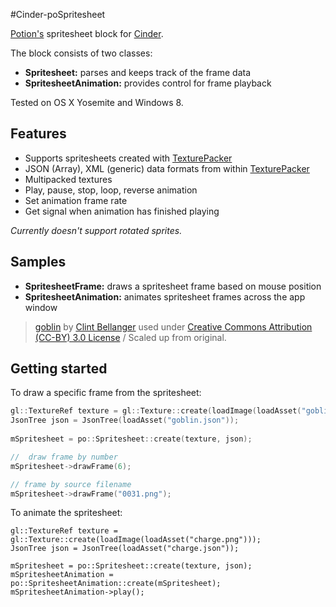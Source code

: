 #Cinder-poSpritesheet

[Potion's](http://www.potiondesign.com) spritesheet block for [Cinder](http://libcinder.org).

The block consists of two classes:

- **Spritesheet:** parses and keeps track of the frame data
- **SpritesheetAnimation:** provides control for frame playback

Tested on OS X Yosemite and Windows 8.

## Features 
- Supports spritesheets created with [TexturePacker](https://www.codeandweb.com/texturepacker)
- JSON (Array), XML (generic) data formats from within [TexturePacker](https://www.codeandweb.com/texturepacker)
- Multipacked textures
- Play, pause, stop, loop, reverse animation
- Set animation frame rate
- Get signal when animation has finished playing

*Currently doesn't support rotated sprites.*

## Samples
- **SpritesheetFrame:** draws a spritesheet frame based on mouse position
- **SpritesheetAnimation:** animates spritesheet frames across the app window

> [goblin](http://opengameart.org/content/goblin) by [Clint Bellanger](http://opengameart.org/users/clint-bellanger) used under [Creative Commons Attribution (CC-BY) 3.0 License](http://creativecommons.org/licenses/by/3.0/) / Scaled up from original.

## Getting started

To draw a specific frame from the spritesheet:

```C++
gl::TextureRef texture = gl::Texture::create(loadImage(loadAsset("goblin.png")));
JsonTree json = JsonTree(loadAsset("goblin.json"));
	
mSpritesheet = po::Spritesheet::create(texture, json);

//	draw frame by number
mSpritesheet->drawFrame(6);

// frame by source filename
mSpritesheet->drawFrame("0031.png");
```

To animate the spritesheet:

```
gl::TextureRef texture = gl::Texture::create(loadImage(loadAsset("charge.png")));
JsonTree json = JsonTree(loadAsset("charge.json"));
	
mSpritesheet = po::Spritesheet::create(texture, json);
mSpritesheetAnimation = po::SpritesheetAnimation::create(mSpritesheet);
mSpritesheetAnimation->play();
```
